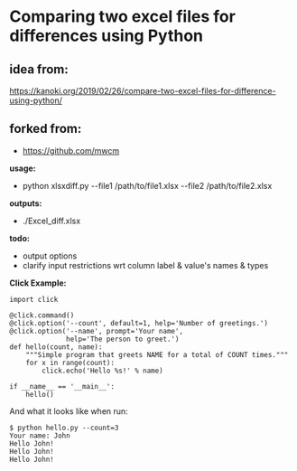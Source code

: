 # Comparing two excel files for differences using Python

## idea from:
 https://kanoki.org/2019/02/26/compare-two-excel-files-for-difference-using-python/
 
 ## forked from:
 - https://github.com/mwcm

**usage:**
- python xlsxdiff.py --file1 /path/to/file1.xlsx --file2 /path/to/file2.xlsx

**outputs:**
- ./Excel_diff.xlsx

**todo:**
- output options
- clarify input restrictions wrt column label & value's names & types

**Click Example:**
```
import click

@click.command()
@click.option('--count', default=1, help='Number of greetings.')
@click.option('--name', prompt='Your name',
              help='The person to greet.')
def hello(count, name):
    """Simple program that greets NAME for a total of COUNT times."""
    for x in range(count):
        click.echo('Hello %s!' % name)

if __name__ == '__main__':
    hello()
```
And what it looks like when run:

```
$ python hello.py --count=3
Your name: John
Hello John!
Hello John!
Hello John!
```
